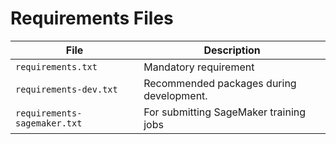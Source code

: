 # Requirements Files

| File                         | Description                              |
| ---------------------------- | ---------------------------------------- |
| `requirements.txt`           | Mandatory requirement                    |
| `requirements-dev.txt`       | Recommended packages during development. |
| `requirements-sagemaker.txt` | For submitting SageMaker training jobs   |

